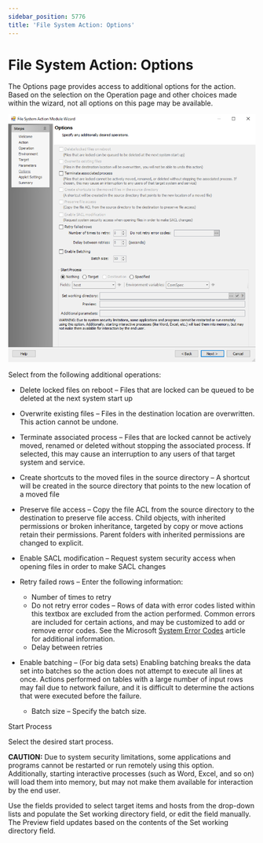 ```yaml
---
sidebar_position: 5776
title: 'File System Action: Options'
---
```


# File System Action: Options

The Options page provides access to additional options for the action. Based on the selection on the Operation page and other choices made within the wizard, not all options on this page may be available.

![File System Action Module Wizard Options page](../../../../../../../static/images/AccessAnalyzer_12.0/Content/Resources/Images/EnterpriseAuditor/Admin/Action/FileSystem/Options.png "File System Action Module Wizard Options page")

Select from the following additional operations:

* Delete locked files on reboot – Files that are locked can be queued to be deleted at the next system start up
* Overwrite existing files – Files in the destination location are overwritten. This action cannot be undone.
* Terminate associated process – Files that are locked cannot be actively moved, renamed or deleted without stopping the associated process. If selected, this may cause an interruption to any users of that target system and service.
* Create shortcuts to the moved files in the source directory – A shortcut will be created in the source directory that points to the new location of a moved file
* Preserve file access – Copy the file ACL from the source directory to the destination to preserve file access. Child objects, with inherited permissions or broken inheritance, targeted by copy or move actions retain their permissions. Parent folders with inherited permissions are changed to explicit.
* Enable SACL modification – Request system security access when opening files in order to make SACL changes
* Retry failed rows – Enter the following information:

  * Number of times to retry
  * Do not retry error codes – Rows of data with error codes listed within this textbox are excluded from the action performed. Common errors are included for certain actions, and may be customized to add or remove error codes. See the Microsoft [System Error Codes](https://docs.microsoft.com/en-us/windows/desktop/Debug/system-error-codes "Opens the System Error Codes article in a new window") article for additional information.
  * Delay between retries
* Enable batching – (For big data sets) Enabling batching breaks the data set into batches so the action does not attempt to execute all lines at once. Actions performed on tables with a large number of input rows may fail due to network failure, and it is difficult to determine the actions that were executed before the failure.

  * Batch size – Specify the batch size.

Start Process

Select the desired start process.

**CAUTION:** Due to system security limitations, some applications and programs cannot be restarted or run remotely using this option. Additionally, starting interactive processes (such as Word, Excel, and so on) will load them into memory, but may not make them available for interaction by the end user.

Use the fields provided to select target items and hosts from the drop-down lists and populate the Set working directory field, or edit the field manually. The Preview field updates based on the contents of the Set working directory field.
